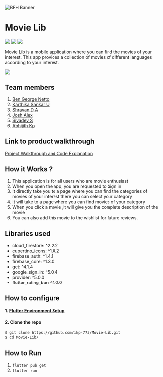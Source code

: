 ![BFH Banner](https://www.notion.so/image/https%3A%2F%2Fs3-us-west-2.amazonaws.com%2Fsecure.notion-static.com%2F80745153-00c3-4a4e-b39d-02dba6b9c085%2Fr21dscnotion.png?table=block&id=ea371abf-af55-47de-a18c-2b4f9cf282e0&width=2880&height=600&userId=&cache=v2)
# Movie Lib
![](https://img.shields.io/badge/Team-1-brightgreen?color=red&style=for-the-badge)
![](https://img.shields.io/github/languages/top/ikp-773/Movie-Lib?style=for-the-badge) 
![](https://img.shields.io/github/languages/code-size/ikp-773/Movie-Lib?color=orange&style=for-the-badge) 

Movie Lib is a mobile application where you can find the movies of your interest. This app provides a collection of movies of different languages according to your interest. 

[![](https://img.shields.io/badge/APK-Movie%20Lib-brightgreen?color=purple&style=for-the-badge)]( https://drive.google.com/file/d/15YeNu_nUb_lySw7maSVvzS57c2kcOQ7K/view?usp=sharing)

## Team members
1. [Ben George Netto](https://www.linkedin.com/in/bengeorgenetto)
2. [Karthika Sankar U](https://www.linkedin.com/in/karthika-sankar)
3. [Shravan D A](www.linkedin.com/in/shrvn8704)
4. [Josh Alex ](www.linkedin.com/in/josh-alex-71bb79205)
5. [Sivadev S](www.linkedin.com/in/sivadev-s-402385204)
6. [Abhijith Kp](https://github.com/ikp-773)


## Link to product walkthrough

[Project Walkthrough and Code Explanation](https://drive.google.com/file/d/1OithQH27MtdlVbcdTT7XVf-w-Pw7sG4E/view?usp=sharing)

## How it Works ?

1. This application is for all users who are movie enthusiast
2. When you open the app, you are requested to Sign in
3. It directly take you to a page where you can find the categories of movies of your interest
there you can select your category
4. It will take to a page where you can find movies of your category
5. When you click a movie ,it will give you the complete description of the movie
6. You can also add this movie to the wishlist for future reviews.

## Libraries used
- cloud_firestore: ^2.2.2
- cupertino_icons: ^1.0.2
- firebase_auth: ^1.4.1
- firebase_core: ^1.3.0
- get: ^4.1.4
- google_sign_in: ^5.0.4
- provider: ^5.0.0
- flutter_rating_bar: ^4.0.0

## How to configure

#### 1. [Flutter Environment Setup](https://flutter.dev/docs/get-started/install)

#### 2. Clone the repo

```sh
$ git clone https://github.com/ikp-773/Movie-Lib.git
$ cd Movie-Lib/
```

## How to Run

1. `flutter pub get`
2. `flutter run`

